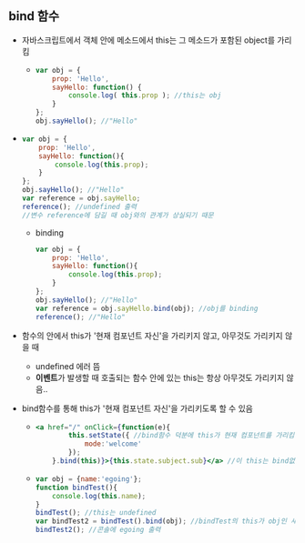 ## bind 함수

- 자바스크립트에서 객체 안에 메소드에서 this는 그 메소드가 포함된 object를 가리킴

  - ```js
    var obj = {  
        prop: 'Hello',
        sayHello: function() {
            console.log( this.prop ); //this는 obj
        }
    };
    obj.sayHello(); //"Hello"
    ```

- ```js
  var obj = {
      prop: 'Hello',
      sayHello: function(){
          console.log(this.prop);
      }
  };
  obj.sayHello(); //"Hello"
  var reference = obj.sayHello;
  reference(); //undefined 출력 
  //변수 reference에 담길 때 obj와의 관계가 상실되기 때문
  ```

  - binding

    ```js
    var obj = {
        prop: 'Hello',
        sayHello: function(){
            console.log(this.prop);
        }
    };
    obj.sayHello(); //"Hello"
    var reference = obj.sayHello.bind(obj); //obj를 binding
    reference(); //"Hello"
    ```

    

- 함수의 안에서 this가 '현재 컴포넌트 자신'을 가리키지 않고, 아무것도 가리키지 않을 때

  - undefined 에러 뜸
  - **이벤트**가 발생할 때 호출되는 함수 안에 있는 this는 항상 아무것도 가리키지 않음..

- bind함수를 통해 this가 '현재 컴포넌트 자신'을 가리키도록 할 수 있음

  - ```jsx
    <a href="/" onClick={function(e){
            this.setState({ //bind함수 덕분에 this가 현재 컴포넌트를 가리킴
                mode:'welcome'
            });
        }.bind(this)}>{this.state.subject.sub}</a> //이 this는 bind없이도 현재 컴포넌트 가리킴
    ```

  - ```jsx
    var obj = {name:'egoing'};
    function bindTest(){
        console.log(this.name);
    }
    bindTest(); //this는 undefined
    var bindTest2 = bindTest().bind(obj); //bindTest의 this가 obj인 새로운 함수가 복제됨
    bindTest2(); //콘솔에 egoing 출력
    ```

    

